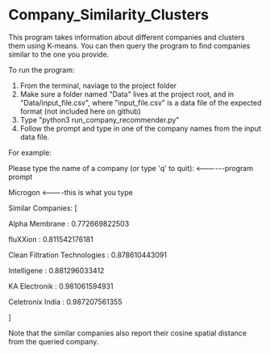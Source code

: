 # Company_Similarity_Clusters
This program takes information about different companies and clusters them using K-means. You can then query the program to find companies similar to the one you provide.

To run the program:
1. From the terminal, naviage to the project folder
2. Make sure a folder named "Data" lives at the project root, and in "Data/input_file.csv", where "input_file.csv" is a data file of the expected format (not included here on github)
3. Type "python3 run_company_recommender.py"
4. Follow the prompt and type in one of the company names from the input data file. 

For example:

Please type the name of a company (or type 'q' to quit): <------program prompt

Microgon <----this is what you type

Similar Companies: [

Alpha Membrane : 0.772669822503

fluXXion : 0.811542176181

Clean Filtration Technologies : 0.878610443091

Intelligene : 0.881296033412

KA Electronik : 0.981061594931

Celetronix India : 0.987207561355

]

Note that the similar companies also report their cosine spatial distance from the queried company. 

